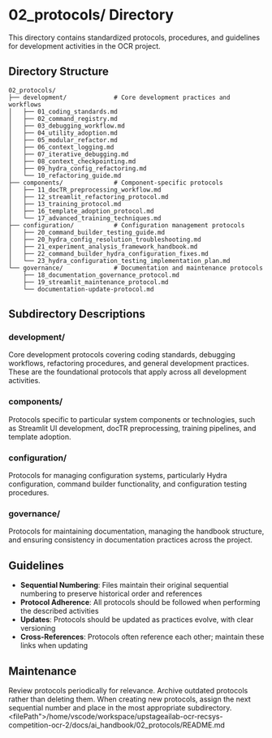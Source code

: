 # 02_protocols/ Directory

This directory contains standardized protocols, procedures, and guidelines for development activities in the OCR project.

## Directory Structure

```
02_protocols/
├── development/             # Core development practices and workflows
│   ├── 01_coding_standards.md
│   ├── 02_command_registry.md
│   ├── 03_debugging_workflow.md
│   ├── 04_utility_adoption.md
│   ├── 05_modular_refactor.md
│   ├── 06_context_logging.md
│   ├── 07_iterative_debugging.md
│   ├── 08_context_checkpointing.md
│   ├── 09_hydra_config_refactoring.md
│   └── 10_refactoring_guide.md
├── components/              # Component-specific protocols
│   ├── 11_docTR_preprocessing_workflow.md
│   ├── 12_streamlit_refactoring_protocol.md
│   ├── 13_training_protocol.md
│   ├── 16_template_adoption_protocol.md
│   └── 17_advanced_training_techniques.md
├── configuration/           # Configuration management protocols
│   ├── 20_command_builder_testing_guide.md
│   ├── 20_hydra_config_resolution_troubleshooting.md
│   ├── 21_experiment_analysis_framework_handbook.md
│   ├── 22_command_builder_hydra_configuration_fixes.md
│   └── 23_hydra_configuration_testing_implementation_plan.md
└── governance/              # Documentation and maintenance protocols
    ├── 18_documentation_governance_protocol.md
    ├── 19_streamlit_maintenance_protocol.md
    └── documentation-update-protocol.md
```

## Subdirectory Descriptions

### development/
Core development protocols covering coding standards, debugging workflows, refactoring procedures, and general development practices. These are the foundational protocols that apply across all development activities.

### components/
Protocols specific to particular system components or technologies, such as Streamlit UI development, docTR preprocessing, training pipelines, and template adoption.

### configuration/
Protocols for managing configuration systems, particularly Hydra configuration, command builder functionality, and configuration testing procedures.

### governance/
Protocols for maintaining documentation, managing the handbook structure, and ensuring consistency in documentation practices across the project.

## Guidelines

- **Sequential Numbering**: Files maintain their original sequential numbering to preserve historical order and references
- **Protocol Adherence**: All protocols should be followed when performing the described activities
- **Updates**: Protocols should be updated as practices evolve, with clear versioning
- **Cross-References**: Protocols often reference each other; maintain these links when updating

## Maintenance

Review protocols periodically for relevance. Archive outdated protocols rather than deleting them. When creating new protocols, assign the next sequential number and place in the most appropriate subdirectory.</content>
<filePath">/home/vscode/workspace/upstageailab-ocr-recsys-competition-ocr-2/docs/ai_handbook/02_protocols/README.md
